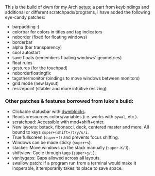 This is the build of dwm for my Arch [setup](https://github.com/BachoSeven/dotfiles);
a part from keybindings and additional or different scratchpads/programs, I have added the following eye-candy patches:

- barpadding :)
- colorbar for colors in titles and tag indicators
- noborder (fixed for floating windows)
- borderbar
- alpha (bar transparency)
- cool autostart
- save floats (remembers floating windows' geometries)
- float rules
- gestures (for the touchpad)
- noborderfloatingfix
- tagothermonitor (bindings to move windows between monitors)
- grid mode (new layout)
- resizepoint (stabler and more intuitive resizing)

### Other patches & features borrowed from luke's build:

- Clickable statusbar with [dwmblocks](https://github.com/bachoseven/dwmblocks).
- Reads xresources colors/variables (i.e. works with `pywal`, etc.).
- scratchpad: Accessible with mod+shift+enter.
- New layouts: bstack, fibonacci, deck, centered master and more. All bound to keys `super+(shift+)t/y/u/i`.
- True fullscreen (`super+f`) and prevents focus shifting.
- Windows can be made sticky (`super+s`).
- stacker: Move windows up the stack manually (`super-K/J`).
- shiftview: Cycle through tags (`super+g/;`).
- vanitygaps: Gaps allowed across all layouts.
- swallow patch: if a program run from a terminal would make it inoperable, it temporarily takes its place to save space.
